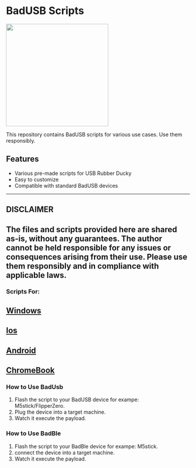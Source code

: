 # BadUSB Scripts

<img src="https://bobhinio.pl/assets/BadUsbBanner.webp" width="280" />

This repository contains BadUSB scripts for various use cases. Use them responsibly.

## Features
- Various pre-made scripts for USB Rubber Ducky
- Easy to customize
- Compatible with standard BadUSB devices

---
## DISCLAIMER
The files and scripts provided here are shared as-is, without any guarantees. The author cannot be held responsible for any issues or consequences arising from their use. Please use them responsibly and in compliance with applicable laws.
---


### Scripts For:
## [Windows](Windows/)
## [Ios](Ios/)
## [Android](Android/)
## [ChromeBook](ChromeBook/)


### How to Use BadUsb
1. Flash the script to your BadUSB device for exampe: M5stick/FlipperZero.
2. Plug the device into a target machine.
3. Watch it execute the payload.

### How to Use BadBle
1. Flash the script to your BadBle device for exampe: M5stick.
2. connect the device into a target machine.
3. Watch it execute the payload.
